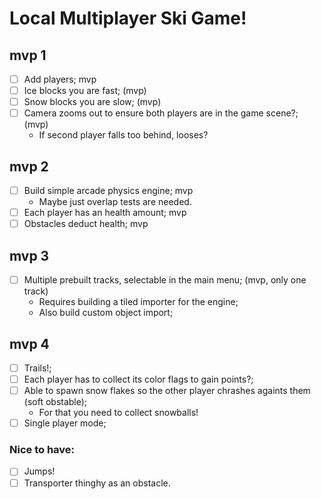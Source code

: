 

# Local Multiplayer Ski Game!

## mvp 1
- [ ] Add players; mvp
- [ ] Ice blocks you are fast; (mvp)
- [ ] Snow blocks you are slow; (mvp)
- [ ] Camera zooms out to ensure both players are in the game scene?; (mvp)
    - If second player falls too behind, looses?

## mvp 2
- [ ] Build simple arcade physics engine; mvp
    - Maybe just overlap tests are needed.
- [ ] Each player has an health amount; mvp
- [ ] Obstacles deduct health; mvp

## mvp 3
- [ ] Multiple prebuilt tracks, selectable in the main menu; (mvp, only one track)
    - Requires building a tiled importer for the engine;
    - Also build custom object import;

## mvp 4
- [ ] Trails!;
- [ ] Each player has to collect its color flags to gain points?;
- [ ] Able to spawn snow flakes so the other player chrashes againts them (soft obstable);
    - For that you need to collect snowballs!
- [ ] Single player mode;

### Nice to have:
- [ ] Jumps!
- [ ] Transporter thinghy as an obstacle.
